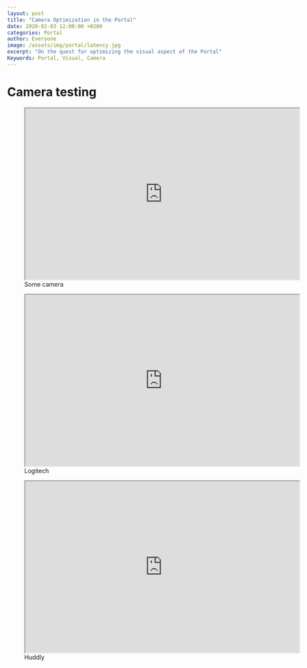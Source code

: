 ```yaml
---
layout: post
title: "Camera Optimization in the Portal"
date: 2020-02-03 12:00:00 +0200
categories: Portal
author: Everyone
image: /assets/img/portal/latency.jpg
excerpt: "On the quest for optimizing the visual aspect of the Portal"
Keywords: Portal, Visual, Camera
---
```


# Camera testing

<figure text-align="center">
<iframe src="https://drive.google.com/file/d/1-9pzQdGinDA6cDNKd4tG_9StjqdSPpo7/preview" width="640" height="400"></iframe>
<figcaption>Some camera</figcaption>
</figure>

<figure text-align="center">
<iframe src="https://drive.google.com/file/d/1hYTiuypRuXadGSXtQ-TssHBcnOWHi7CT/preview" width="640" height="400"></iframe>
<figcaption>Logitech</figcaption>
</figure>

<figure text-align="center">
<iframe src="https://drive.google.com/file/d/1MQgpUToQ2ycY0CtwmHW-ux45RhW8K-qZ/preview" width="640" height="400"></iframe>
<figcaption>Huddly</figcaption>
</figure>